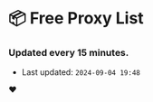 # :package: Free Proxy List
### Updated every 15 minutes.

- Last updated: `2024-09-04 19:48`

:heart:
